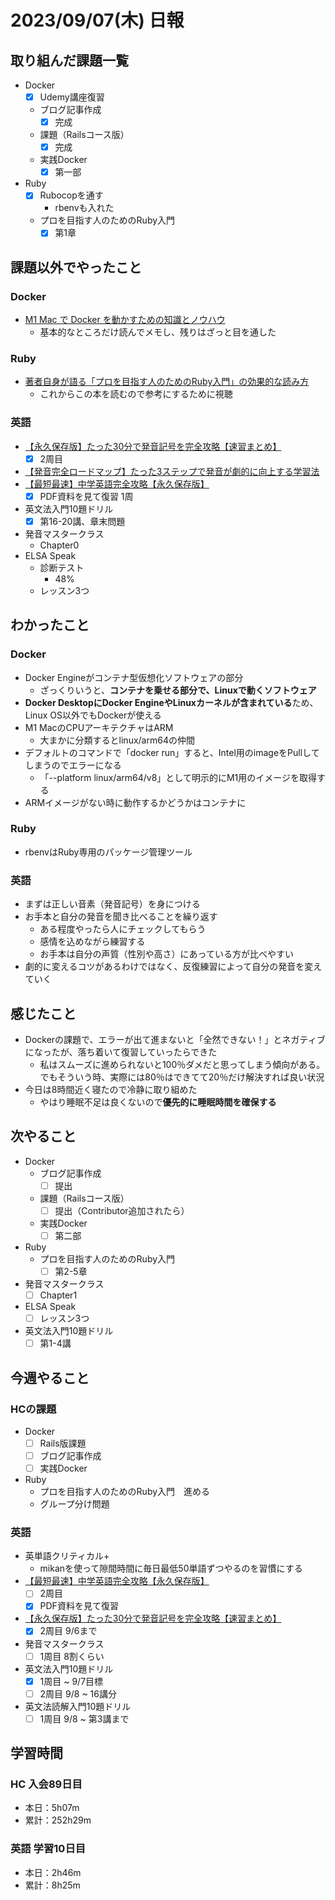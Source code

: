 # 2023/09/07(木) 日報

## 取り組んだ課題一覧

- Docker
  - [x] Udemy講座復習
  - ブログ記事作成
    - [x] 完成
  - 課題（Railsコース版）
    - [x] 完成
  - 実践Docker
    - [x] 第一部

- Ruby
  - [x] Rubocopを通す
    - rbenvも入れた
  - プロを目指す人のためのRuby入門
    - [x] 第1章

## 課題以外でやったこと

### Docker

- [M1 Mac で Docker を動かすための知識とノウハウ](https://zenn.dev/suzuki_hoge/books/2021-12-m1-docker-5ac3fe0b1c05de)
  - 基本的なところだけ読んでメモし、残りはざっと目を通した

### Ruby

- [著者自身が語る「プロを目指す人のためのRuby入門」の効果的な読み方](https://www.youtube.com/watch?v=qqqbHXarPO8&ab_channel=JunichiIto)
  - これからこの本を読むので参考にするために視聴

### 英語

- [【永久保存版】たった30分で発音記号を完全攻略【速習まとめ】](https://www.youtube.com/watch?v=Qe3EmiFWgGM&ab_channel=Atsueigo)
  - [x] 2周目
- [【発音完全ロードマップ】たった3ステップで発音が劇的に向上する学習法](https://www.youtube.com/watch?v=4SCcPoVyJV8&ab_channel=Atsueigo)
- [【最短最速】中学英語完全攻略【永久保存版】](https://youtu.be/-d-CgIl1ce4?si=zrok9COv967OIJQ7)
  - [x] PDF資料を見て復習 1周
- 英文法入門10題ドリル
  - [x] 第16-20講、章末問題
- 発音マスタークラス
  - Chapter0
- ELSA Speak
  - 診断テスト
    - 48%
  - レッスン3つ

## わかったこと

### Docker

- Docker Engineがコンテナ型仮想化ソフトウェアの部分
  - ざっくりいうと、**コンテナを乗せる部分で、Linuxで動くソフトウェア**
- **Docker DesktopにDocker EngineやLinuxカーネルが含まれている**ため、Linux OS以外でもDockerが使える
- M1 MacのCPUアーキテクチャはARM
  - 大まかに分類するとlinux/arm64の仲間
- デフォルトのコマンドで「docker run」すると、Intel用のimageをPullしてしまうのでエラーになる
  - 「--platform linux/arm64/v8」として明示的にM1用のイメージを取得する
- ARMイメージがない時に動作するかどうかはコンテナに

### Ruby

- rbenvはRuby専用のパッケージ管理ツール

### 英語

- まずは正しい音素（発音記号）を身につける
- お手本と自分の発音を聞き比べることを繰り返す
  - ある程度やったら人にチェックしてもらう
  - 感情を込めながら練習する
  - お手本は自分の声質（性別や高さ）にあっている方が比べやすい
- 劇的に変えるコツがあるわけではなく、反復練習によって自分の発音を変えていく

## 感じたこと

- Dockerの課題で、エラーが出て進まないと「全然できない！」とネガティブになったが、落ち着いて復習していったらできた
  - 私はスムーズに進められないと100％ダメだと思ってしまう傾向がある。でもそういう時、実際には80％はできてて20％だけ解決すれば良い状況
- 今日は8時間近く寝たので冷静に取り組めた
  - やはり睡眠不足は良くないので**優先的に睡眠時間を確保する**

## 次やること

- Docker
  - ブログ記事作成
    - [ ] 提出
  - 課題（Railsコース版）
    - [ ] 提出（Contributor追加されたら）
  - 実践Docker
    - [ ] 第二部

- Ruby
  - プロを目指す人のためのRuby入門
    - [ ] 第2-5章

- 発音マスタークラス
  - [ ] Chapter1
- ELSA Speak
  - [ ] レッスン3つ
- 英文法入門10題ドリル
  - [ ] 第1-4講

## 今週やること

### HCの課題

- Docker
  - [ ] Rails版課題
  - [ ] ブログ記事作成
  - [ ] 実践Docker

- Ruby
  - プロを目指す人のためのRuby入門　進める
  - グループ分け問題

### 英語

- 英単語クリティカル+
  - mikanを使って隙間時間に毎日最低50単語ずつやるのを習慣にする
- [【最短最速】中学英語完全攻略【永久保存版】](https://youtu.be/-d-CgIl1ce4?si=zrok9COv967OIJQ7)
  - [ ] 2周目
  - [x] PDF資料を見て復習
- [【永久保存版】たった30分で発音記号を完全攻略【速習まとめ】](https://www.youtube.com/watch?v=Qe3EmiFWgGM&ab_channel=Atsueigo)
  - [x] 2周目 9/6まで
- 発音マスタークラス
  - [ ] 1周目 8割くらい
- 英文法入門10題ドリル
  - [x] 1周目 ~ 9/7目標
  - [ ] 2周目 9/8 ~ 16講分
- 英文法読解入門10題ドリル
  - [ ] 1周目 9/8 ~ 第3講まで

## 学習時間

### HC 入会89日目

- 本日：5h07m
- 累計：252h29m

### 英語 学習10日目

- 本日：2h46m
- 累計：8h25m
